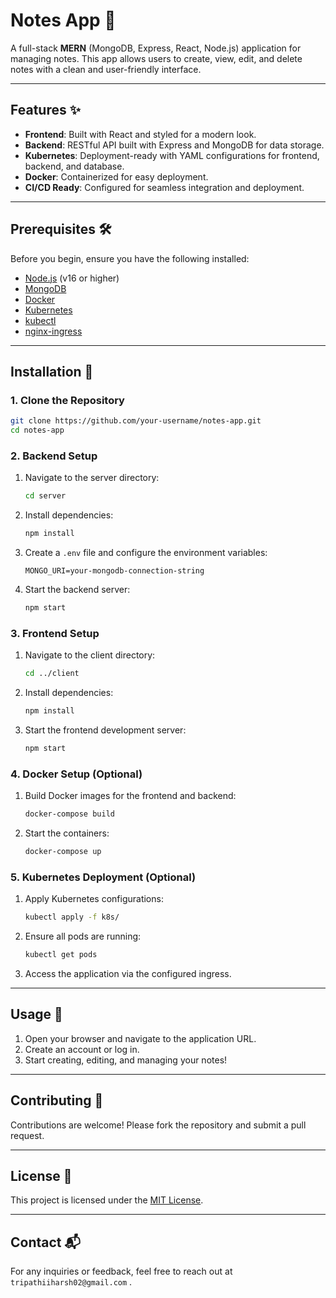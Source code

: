 # Notes App 📝

A full-stack **MERN** (MongoDB, Express, React, Node.js) application for managing notes. This app allows users to create, view, edit, and delete notes with a clean and user-friendly interface.

---

## Features ✨

- **Frontend**: Built with React and styled for a modern look.
- **Backend**: RESTful API built with Express and MongoDB for data storage.
- **Kubernetes**: Deployment-ready with YAML configurations for frontend, backend, and database.
- **Docker**: Containerized for easy deployment.
- **CI/CD Ready**: Configured for seamless integration and deployment.

---

## Prerequisites 🛠️

Before you begin, ensure you have the following installed:

- [Node.js](https://nodejs.org/) (v16 or higher)
- [MongoDB](https://www.mongodb.com/)
- [Docker](https://www.docker.com/)
- [Kubernetes](https://kubernetes.io/)
- [kubectl](https://kubernetes.io/docs/tasks/tools/)
- [nginx-ingress](https://kubernetes.github.io/ingress-nginx/)

---

## Installation 🚀

### 1. Clone the Repository
```bash
git clone https://github.com/your-username/notes-app.git
cd notes-app
```

### 2. Backend Setup
1. Navigate to the server directory:
    ```bash
    cd server
    ```
2. Install dependencies:
    ```bash
    npm install
    ```
3. Create a `.env` file and configure the environment variables:
    ```plaintext
    MONGO_URI=your-mongodb-connection-string
    ```
4. Start the backend server:
    ```bash
    npm start
    ```

### 3. Frontend Setup
1. Navigate to the client directory:
    ```bash
    cd ../client
    ```
2. Install dependencies:
    ```bash
    npm install
    ```
3. Start the frontend development server:
    ```bash
    npm start
    ```

### 4. Docker Setup (Optional)
1. Build Docker images for the frontend and backend:
    ```bash
    docker-compose build
    ```
2. Start the containers:
    ```bash
    docker-compose up
    ```

### 5. Kubernetes Deployment (Optional)
1. Apply Kubernetes configurations:
    ```bash
    kubectl apply -f k8s/
    ```
2. Ensure all pods are running:
    ```bash
    kubectl get pods
    ```
3. Access the application via the configured ingress.

---

## Usage 📖

1. Open your browser and navigate to the application URL.
2. Create an account or log in.
3. Start creating, editing, and managing your notes!

---

## Contributing 🤝

Contributions are welcome! Please fork the repository and submit a pull request.

---

## License 📜

This project is licensed under the [MIT License](LICENSE).

---

## Contact 📬

For any inquiries or feedback, feel free to reach out at `tripathiiharsh02@gmail.com` .
